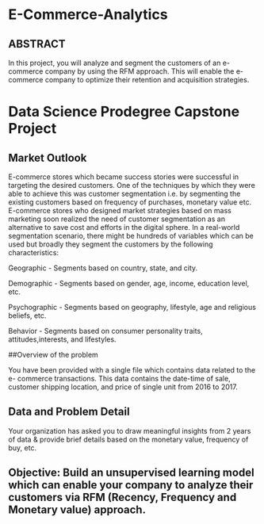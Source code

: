 # E-Commerce-Analytics
## ABSTRACT
In this project, you will analyze and segment the customers of an e-commerce company by using the RFM approach. This will enable the e-commerce company to optimize their retention and acquisition strategies.

# Data Science Prodegree Capstone Project
 
## Market Outlook

E-commerce stores which became success stories were successful in targeting the desired customers. One of the techniques by which they were able to achieve this was customer segmentation i.e. by segmenting the existing customers based on frequency of purchases, monetary value etc. E-commerce stores who designed market strategies based on mass marketing soon realized the need of customer segmentation as an alternative to save cost and efforts in the digital sphere. In a real-world segmentation scenario, there might be hundreds of variables which can be used but broadly they segment the customers by the following characteristics:

Geographic - Segments based on country, state, and city.

Demographic - Segments based on gender, age, income, education level, etc.
  
Psychographic - Segments based on geography, lifestyle, age and religious beliefs, etc.
 
 Behavior - Segments based on consumer personality traits, attitudes,interests, and lifestyles.
  
##Overview of the problem

You have been provided with a single file which contains data related to the e- commerce transactions. This data contains the date-time of sale, customer shipping location, and price of single unit from 2016 to 2017.

## Data and Problem Detail

Your organization has asked you to draw meaningful insights from 2 years of data & provide brief details based on the monetary value, frequency of buy, etc.

## Objective: Build an unsupervised learning model which can enable your company to analyze their customers via RFM (Recency, Frequency and Monetary value) approach.
  
